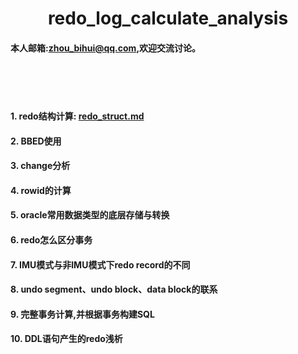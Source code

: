 <h1 align = "center">redo_log_calculate_analysis</h1>

#### 本人邮箱:zhou_bihui@qq.com,欢迎交流讨论。
<br>
<br>
<br>

#### 1. redo结构计算: [redo_struct.md](https://github.com/zhoubihui/redo_log_calculate_analysis/blob/master/redo_struct.md)

#### 2. BBED使用

#### 3. change分析

#### 4. rowid的计算

#### 5. oracle常用数据类型的底层存储与转换

#### 6. redo怎么区分事务

#### 7. IMU模式与非IMU模式下redo record的不同

#### 8. undo segment、undo block、data block的联系

#### 9. 完整事务计算,并根据事务构建SQL

#### 10. DDL语句产生的redo浅析